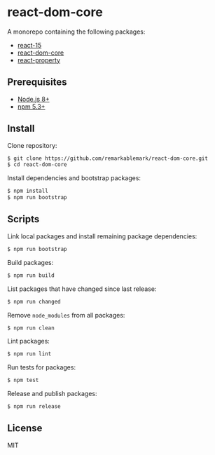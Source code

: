 # react-dom-core

A monorepo containing the following packages:

- [react-15](https://github.com/remarkablemark/react-dom-core/tree/master/packages/react-15)
- [react-dom-core](https://github.com/remarkablemark/react-dom-core/tree/master/packages/react-dom-core)
- [react-property](https://github.com/remarkablemark/react-dom-core/tree/master/packages/react-property)

## Prerequisites

- [Node.js 8+](https://nodejs.org/en/download/)
- [npm 5.3+](https://www.npmjs.com/get-npm)

## Install

Clone repository:

```sh
$ git clone https://github.com/remarkablemark/react-dom-core.git
$ cd react-dom-core
```

Install dependencies and bootstrap packages:

```sh
$ npm install
$ npm run bootstrap
```

## Scripts

Link local packages and install remaining package dependencies:

```sh
$ npm run bootstrap
```

Build packages:

```sh
$ npm run build
```

List packages that have changed since last release:

```sh
$ npm run changed
```

Remove `node_modules` from all packages:

```sh
$ npm run clean
```

Lint packages:

```sh
$ npm run lint
```

Run tests for packages:

```sh
$ npm test
```

Release and publish packages:

```sh
$ npm run release
```

## License

MIT
